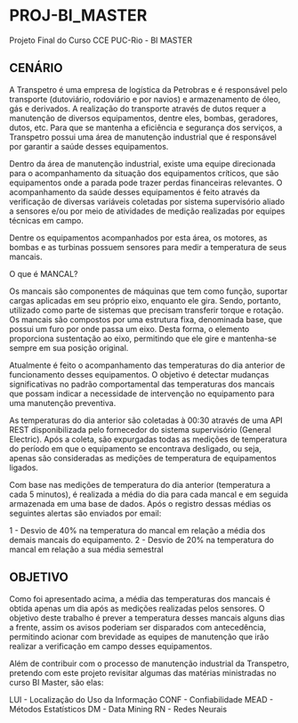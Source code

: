 # PROJ-BI_MASTER
Projeto Final do Curso CCE PUC-Rio - BI MASTER

## CENÁRIO

A Transpetro é uma empresa de logística da Petrobras e é responsável pelo transporte (dutoviário, rodoviário e por navios) e armazenamento de
óleo, gás e derivados. A realização do transporte através de dutos requer a manutenção de diversos equipamentos, dentre eles, bombas, geradores,
dutos, etc. Para que se mantenha a eficiência e segurança dos serviços, a Transpetro possui uma área de manutenção industrial que é responsável
por garantir a saúde desses equipamentos.

Dentro da área de manutenção industrial, existe uma equipe direcionada para o acompanhamento da situação dos equipamentos críticos, que são equipamentos
onde a parada pode trazer perdas financeiras relevantes. O acompanhamento da saúde desses equipamentos é feito através da verificação de diversas variáveis
coletadas por sistema supervisório aliado a sensores e/ou por meio de atividades de medição realizadas por equipes técnicas em campo.

Dentre os equipamentos acompanhados por esta área, os motores, as bombas e as turbinas possuem sensores para medir a temperatura de seus mancais.

O que é MANCAL?

Os mancais são componentes de máquinas que tem como função, suportar cargas aplicadas em seu próprio eixo, enquanto ele gira. Sendo, portanto, utilizado como parte de sistemas que precisam transferir torque e rotação. Os mancais são compostos por uma estrutura fixa, denominada base, que possui um furo por onde passa um eixo. Desta forma, o elemento proporciona sustentação ao eixo, permitindo que ele gire e mantenha-se sempre em sua posição original.

Atualmente é feito o acompanhamento das temperaturas do dia anterior de funcionamento desses equipamentos. O objetivo é detectar mudanças significativas no padrão comportamental das temperaturas dos mancais que possam indicar a necessidade de intervenção no equipamento para uma manutenção preventiva.

As temperaturas do dia anterior são coletadas à 00:30 através de uma API REST disponibilizada pelo fornecedor do sistema supervisório (General Electric).
Após a coleta, são expurgadas todas as medições de temperatura do período em que o equipamento se encontrava desligado, ou seja, apenas são consideradas as medições de temperatura de equipamentos ligados.

Com base nas medições de temperatura do dia anterior (temperatura a cada 5 minutos), é realizada a média do dia para cada mancal e em seguida armazenada em uma base de dados. Após o registro dessas médias os seguintes alertas são enviados por email:

   1 - Desvio de 40% na temperatura do mancal em relação a média dos demais mancais do equipamento.
   2 - Desvio de 20% na temperatura do mancal em relação a sua média semestral

## OBJETIVO

Como foi apresentado acima, a média das temperaturas dos mancais é obtida apenas um dia após as medições realizadas pelos sensores. O objetivo deste trabalho é prever a temperatura desses mancais alguns dias a frente, assim os avisos poderiam ser disparados com antecedência, permitindo acionar com brevidade as equipes de manutenção que irão realizar a verificação em campo desses equipamentos.

Além de contribuir com o processo de manutenção industrial da Transpetro, pretendo com este projeto revisitar algumas das matérias ministradas no curso BI Master, são elas:

LUI  - Localização do Uso da Informação
CONF - Confiabilidade
MEAD - Métodos Estatísticos
DM   - Data Mining
RN   - Redes Neurais
